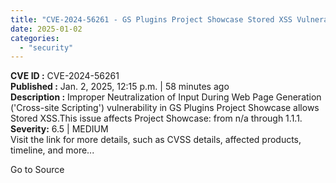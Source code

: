 ```yaml
---
title: "CVE-2024-56261 - GS Plugins Project Showcase Stored XSS Vulnerability"
date: 2025-01-02
categories: 
  - "security"
---
```


**CVE ID :** CVE-2024-56261  
**Published :** Jan. 2, 2025, 12:15 p.m. | 58 minutes ago  
**Description :** Improper Neutralization of Input During Web Page Generation ('Cross-site Scripting') vulnerability in GS Plugins Project Showcase allows Stored XSS.This issue affects Project Showcase: from n/a through 1.1.1. 
**Severity:** 6.5 | MEDIUM  
Visit the link for more details, such as CVSS details, affected products, timeline, and more...

Go to Source
